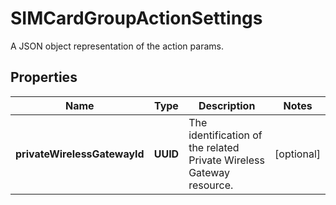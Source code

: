 

# SIMCardGroupActionSettings

A JSON object representation of the action params.

## Properties

| Name | Type | Description | Notes |
|------------ | ------------- | ------------- | -------------|
|**privateWirelessGatewayId** | **UUID** | The identification of the related Private Wireless Gateway resource. |  [optional] |



